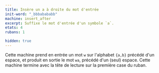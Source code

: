 ```yaml
---
title: Insère un a à droite du mot d'entrée
init-word: "_bbbabababb"
machine: insert_after
excerpt: Suffixe le mot d'entrée d'un symbole `a`.
etats: 4
rubans: 1

hidden: true
---
```

Cette machine prend en entrée un mot `w` sur l'alphabet `{a,b}` précédé d'un espace, et produit en sortie le mot `wa`, précédé d'un (seul) espace.  Cette machine termine avec la tête de lecture sur la première case du ruban.
